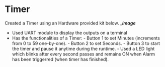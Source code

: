 # Timer

Created a Timer using an Hardware provided kit below.
____image___

- Used UART module to display the outputs on a terminal
- Has the functionalities of a Timer:
      - Button 1 to set Minutes (increments from 0 to 59 one-by-one).
      - Button 2 to set Seconds.
      - Button 3 to start the timer and pause it anytime during the runtime.
      - Used a LED light which blinks after every second passes and remains ON when Alarm has been triggerred (when timer has finished).
